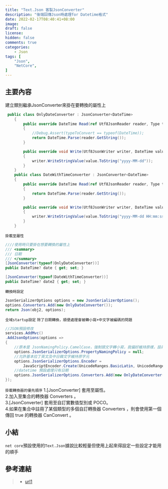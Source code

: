 ```yaml
---
title: "Text.Json 客製JsonConverter"
description: "後端回傳Json時處理for Datetime格式"
date: 2022-02-17T08:40:41+08:00
image: 
draft: false
license: 
hidden: false
comments: true
categories:
    - Json
tags: [
    "Json",
    "NetCore",
]
---
```


## 主要內容

建立類別繼承JsonConverter來掛在要轉換的屬性上  
```C#
 public class OnlyDateConverter : JsonConverter<DateTime>
    {
        public override DateTime Read(ref Utf8JsonReader reader, Type typeToConvert, JsonSerializerOptions options)
        {
            //Debug.Assert(typeToConvert == typeof(DateTime));
            return DateTime.Parse(reader.GetString());
        }

        public override void Write(Utf8JsonWriter writer, DateTime value, JsonSerializerOptions options)
        {
            writer.WriteStringValue(value.ToString("yyyy-MM-dd"));
        }
    }
    public class DateWithTimeConverter : JsonConverter<DateTime>
    {
        public override DateTime Read(ref Utf8JsonReader reader, Type typeToConvert, JsonSerializerOptions options)
        {
            return DateTime.Parse(reader.GetString());
        }

        public override void Write(Utf8JsonWriter writer, DateTime value, JsonSerializerOptions options)
        {
            writer.WriteStringValue(value.ToString("yyyy-MM-dd HH:mm:ss"));
        }
    }
```
`掛載至屬性`
```C#
////使用時只要掛在想要轉換的屬性上
/// <summary>
/// 日期
/// </summary>
[JsonConverter(typeof(OnlyDateConverter))]
public DateTime? date { get; set; }

[JsonConverter(typeof(DateWithTimeConverter))]
public DateTime? date2 { get; set; }
```

`轉換時設定`
```C#
JsonSerializerOptions options = new JsonSerializerOptions();
options.Converters.Add(new OnlyDateConverter());
return Json(obj2, options);
```
`全域startup設定`
`除了日期轉換，順便處理會被轉小寫+中文字被編碼的問題`
```C#
//JSON預設修改
services.AddMvc()
.AddJsonOptions(options =>
{
    //原本是 JsonNamingPolicy.CamelCase，強制頭文字轉小寫，我偏好維持原樣，設為null
    options.JsonSerializerOptions.PropertyNamingPolicy = null;
    //允許基本拉丁英文及中日韓文字維持原字元
    options.JsonSerializerOptions.Encoder =
        JavaScriptEncoder.Create(UnicodeRanges.BasicLatin, UnicodeRanges.CjkUnifiedIdeographs);
    //datetime 預設處理只有日期
    options.JsonSerializerOptions.Converters.Add(new OnlyDateConverter());
});
```

`掛載轉換器的優先順序`
1.[JsonConverter] 套用至屬性。  
2.加入至集合的轉換器 Converters 。  
3.[JsonConverter] 套用至自訂實數值型別或 POCO。  
4.如果在集合中註冊了某個類型的多個自訂轉換器 Converters ，則會使用第一個傳回 true 的轉換器 CanConvert 。  

## 小結

`net core`預設使用的`Text.Json`據說比較輕量但使用上起來得設定一些設定才能用的順手  

## 參考連結

>* [url1](https://docs.microsoft.com/zh-tw/dotnet/standard/serialization/system-text-json-converters-how-to?pivots=dotnet-5-0)